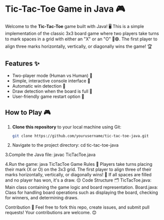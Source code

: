 # Tic-Tac-Toe Game in Java 🎮

Welcome to the **Tic-Tac-Toe** game built with Java! 🖥️ This is a simple implementation of the classic 3x3 board game where two players take turns to mark spaces in a grid with either an "X" or an "O" 🔴🟢. The first player to align three marks horizontally, vertically, or diagonally wins the game! 🏆

## Features ✨

- Two-player mode (Human vs Human) 🤝
- Simple, interactive console interface 💬
- Automatic win detection 🏅
- Draw detection when the board is full 🔲
- User-friendly game restart option 🔄

## How to Play 🎮

1. **Clone this repository** to your local machine using Git:
   ```bash
   git clone https://github.com/yourusername/tic-tac-toe-java.git
2. Navigate to the project directory:
cd tic-tac-toe-java

3.Compile the Java file:
javac TicTacToe.java

4.Run the game:
java TicTacToe
Game Rules 📜
Players take turns placing their mark (X or O) on the 3x3 grid.
The first player to align three of their marks horizontally, vertically, or diagonally wins! 🎉
If all spaces are filled and no player has won, it's a draw. 😔
Code Structure 🗂️
TicTacToe.java: Main class containing the game logic and board representation.
Board.java: Class for handling board operations such as displaying the board, checking for winners, and determining draws.


Contribution 🤝
Feel free to fork this repo, create issues, and submit pull requests! Your contributions are welcome. 😊
